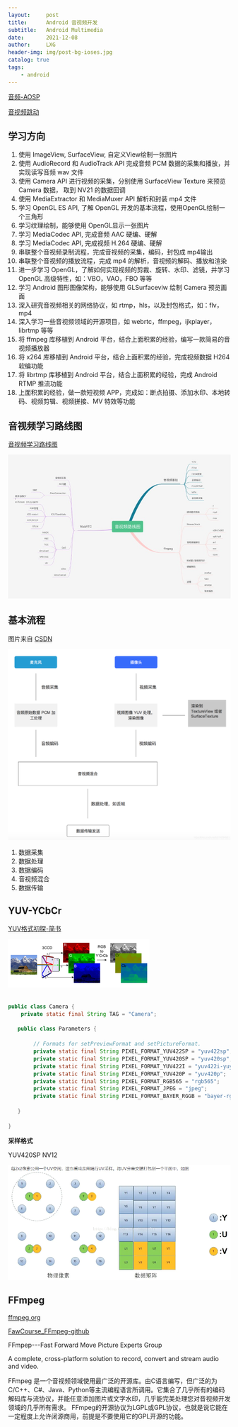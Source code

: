 ```yaml
---
layout:     post
title:      Android 音视频开发
subtitle:   Android Multimedia
date:       2021-12-08
author:     LXG
header-img: img/post-bg-ioses.jpg
catalog: true
tags:
    - android
---
```


[音频-AOSP](https://source.android.google.cn/devices/audio?hl=zh-cn)

[音视频跳动](http://www.avdancedu.com/)

## 学习方向

1. 使用 ImageView, SurfaceView, 自定义View绘制一张图片
2. 使用 AudioRecord 和 AudioTrack API 完成音频 PCM 数据的采集和播放，并实现读写音频 wav 文件
3. 使用 Camera API 进行视频的采集，分别使用 SurfaceView Texture 来预览 Camera 数据， 取到 NV21 的数据回调
4. 使用 MediaExtractor 和 MediaMuxer API 解析和封装 mp4 文件
5. 学习 OpenGL ES API, 了解 OpenGL 开发的基本流程，使用OpenGL绘制一个三角形
6. 学习纹理绘制，能够使用 OpenGL显示一张图片
7. 学习 MediaCodec API, 完成音频 AAC 硬编、硬解
8. 学习 MediaCodec API, 完成视频 H.264 硬编、硬解
9. 串联整个音视频录制流程，完成音视频的采集，编码，封包成 mp4输出
10. 串联整个音视频的播放流程，完成 mp4 的解析，音视频的解码、播放和渲染
11. 进一步学习 OpenGL，了解如何实现视频的剪裁、旋转、水印、滤镜，并学习 OpenGL 高级特性，如：VBO，VAO，FBO 等等
12. 学习 Android 图形图像架构，能够使用 GLSurfaceviw 绘制 Camera 预览画面
13. 深入研究音视频相关的网络协议，如 rtmp，hls，以及封包格式，如：flv，mp4
14. 深入学习一些音视频领域的开源项目，如 webrtc，ffmpeg，ijkplayer，librtmp 等等
15. 将 ffmpeg 库移植到 Android 平台，结合上面积累的经验，编写一款简易的音视频播放器
16. 将 x264 库移植到 Android 平台，结合上面积累的经验，完成视频数据 H264 软编功能
17. 将 librtmp 库移植到 Android 平台，结合上面积累的经验，完成 Android RTMP 推流功能
18. 上面积累的经验，做一款短视频 APP，完成如：断点拍摄、添加水印、本地转码、视频剪辑、视频拼接、MV 特效等功能

## 音视频学习路线图

[音视频学习路线图](http://www.avdancedu.com/12dc77f9/)

![avdance_edu](/images/webrtc/avdance_edu.jpg)

## 基本流程

图片来自 [CSDN](https://blog.csdn.net/u014294681/article/details/89314114)

![audio_video](/images/media/audio_video.png)

1. 数据采集
2. 数据处理
3. 数据编码
4. 音视频混合
5. 数据传输

## YUV-YCbCr

[YUV格式初探-简书](https://www.jianshu.com/p/3e44c2262775)

![yuv](/images/webrtc/yuv.png)

```java

public class Camera {
    private static final String TAG = "Camera";

   public class Parameters {

        // Formats for setPreviewFormat and setPictureFormat.
        private static final String PIXEL_FORMAT_YUV422SP = "yuv422sp";
        private static final String PIXEL_FORMAT_YUV420SP = "yuv420sp";
        private static final String PIXEL_FORMAT_YUV422I = "yuv422i-yuyv";
        private static final String PIXEL_FORMAT_YUV420P = "yuv420p";
        private static final String PIXEL_FORMAT_RGB565 = "rgb565";
        private static final String PIXEL_FORMAT_JPEG = "jpeg";
        private static final String PIXEL_FORMAT_BAYER_RGGB = "bayer-rggb";

   }

}

```

**采样格式**

YUV420SP
NV12

![yuv420sp](/images/webrtc/yuv420sp.webp)

## FFmpeg

[ffmpeg.org](http://ffmpeg.org/)

[FawCourse_FFmpeg-github](https://github.com/fawdlstty/FawCourse_FFmpeg)

FFmpep---Fast Forward Move Picture Experts Group

A complete, cross-platform solution to record, convert and stream audio and video.

FFmpeg 是一个音视频领域使用最广泛的开源库。由C语言编写，但广泛的为C/C++、C#、Java、Python等主流编程语言所调用。它集合了几乎所有的编码解码库与流协议，并能任意添加图片或文字水印，几乎能完美处理您对音视频开发领域的几乎所有需求。 FFmpeg的开源协议为LGPL或GPL协议，也就是说它能在一定程度上允许闭源商用，前提是不要使用它的GPL开源的功能。












